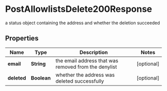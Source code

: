 

# PostAllowlistsDelete200Response

a status object containing the address and whether the deletion succeeded

## Properties

| Name | Type | Description | Notes |
|------------ | ------------- | ------------- | -------------|
|**email** | **String** | the email address that was removed from the denylist |  [optional] |
|**deleted** | **Boolean** | whether the address was deleted successfully |  [optional] |



